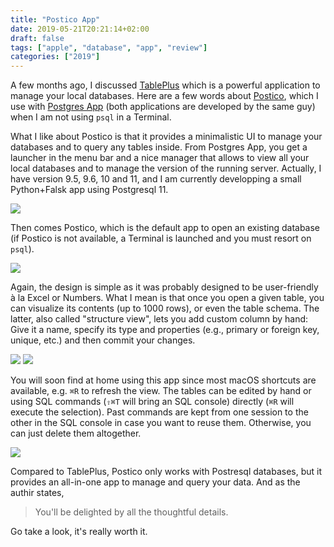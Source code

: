 ```yaml
---
title: "Postico App"
date: 2019-05-21T20:21:14+02:00
draft: false
tags: ["apple", "database", "app", "review"]
categories: ["2019"]
---
```


A few months ago, I discussed [TablePlus](/post/tableplus-app) which is a powerful application to manage your local databases. Here are a few words about [Postico](https://eggerapps.at/postico/), which I use with [Postgres App](https://postgresapp.com) (both applications are developed by the same guy) when I am not using `psql` in a Terminal.

<!--more-->

What I like about Postico is that it provides a minimalistic UI to manage your databases and to query any tables inside. From Postgres App, you get a launcher in the menu bar and a nice manager that allows to view all your local databases and to manage the version of the running server. Actually, I have version 9.5, 9.6, 10 and 11, and I am currently developping a small Python+Falsk app using Postgresql 11.

![](/img/2019-05-21-20-27-20.png)

Then comes Postico, which is the default app to open an existing database (if Postico is not available, a Terminal is launched and you must resort on `psql`).

![](/img/2019-05-21-20-33-09.png)

Again, the design is simple as it was probably designed to be user-friendly à la Excel or Numbers. What I mean is that once you open a given table, you can visualize its contents (up to 1000 rows), or even the table schema. The latter, also called "structure view", lets you add custom column by hand: Give it a name, specify its type and properties (e.g., primary or foreign key, unique, etc.) and then commit your changes.

![](/img/2019-05-21-20-34-15.png)
![](/img/2019-05-21-20-46-35.png)

You will soon find at home using this app since most macOS shortcuts are available, e.g. `⌘R` to refresh the view. The tables can be edited by hand or using SQL commands (`⇧⌘T` will bring an SQL console) directly (`⌘R` will execute the selection). Past commands are kept from one session to the other in the SQL console in case you want to reuse them. Otherwise, you can just delete them altogether.

![](/img/2019-05-21-20-45-41.png)

Compared to TablePlus, Postico only works with Postresql databases, but it provides an all-in-one app to manage and query your data. And as the authir states,

> You'll be delighted by all the thoughtful details.

Go take a look, it's really worth it.
